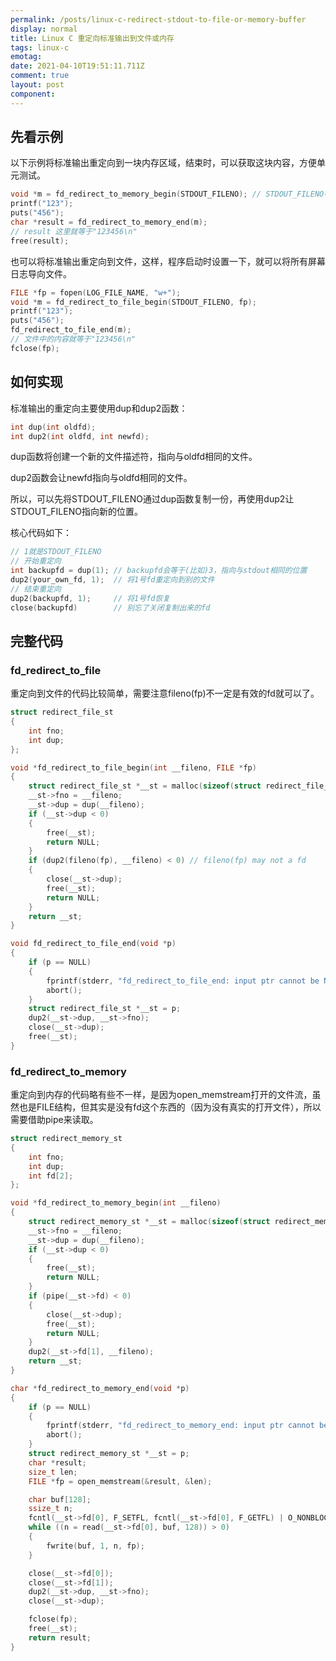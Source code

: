 ```yaml
---
permalink: /posts/linux-c-redirect-stdout-to-file-or-memory-buffer
display: normal
title: Linux C 重定向标准输出到文件或内存
tags: linux-c
emotag: 
date: 2021-04-10T19:51:11.711Z
comment: true
layout: post
component: 
---
```


## 先看示例

以下示例将标准输出重定向到一块内存区域，结束时，可以获取这块内容，方便单元测试。

```c
void *m = fd_redirect_to_memory_begin(STDOUT_FILENO); // STDOUT_FILENO等于1
printf("123");
puts("456");
char *result = fd_redirect_to_memory_end(m);
// result 这里就等于"123456\n"
free(result);
```

也可以将标准输出重定向到文件，这样，程序启动时设置一下，就可以将所有屏幕日志导向文件。

```c
FILE *fp = fopen(LOG_FILE_NAME, "w+");
void *m = fd_redirect_to_file_begin(STDOUT_FILENO, fp);
printf("123");
puts("456");
fd_redirect_to_file_end(m);
// 文件中的内容就等于"123456\n"
fclose(fp);
```

## 如何实现

标准输出的重定向主要使用dup和dup2函数：

```c
int dup(int oldfd);
int dup2(int oldfd, int newfd);
```

dup函数将创建一个新的文件描述符，指向与oldfd相同的文件。

dup2函数会让newfd指向与oldfd相同的文件。

所以，可以先将STDOUT_FILENO通过dup函数复制一份，再使用dup2让STDOUT_FILENO指向新的位置。

核心代码如下：

```c
// 1就是STDOUT_FILENO
// 开始重定向
int backupfd = dup(1); // backupfd会等于(比如)3，指向与stdout相同的位置
dup2(your_own_fd, 1);  // 将1号fd重定向到别的文件
// 结束重定向
dup2(backupfd, 1);     // 将1号fd恢复
close(backupfd)        // 别忘了关闭复制出来的fd
```

## 完整代码

### fd_redirect_to_file

重定向到文件的代码比较简单，需要注意fileno(fp)不一定是有效的fd就可以了。

```c
struct redirect_file_st
{
    int fno;
    int dup;
};

void *fd_redirect_to_file_begin(int __fileno, FILE *fp)
{
    struct redirect_file_st *__st = malloc(sizeof(struct redirect_file_st));
    __st->fno = __fileno;
    __st->dup = dup(__fileno);
    if (__st->dup < 0)
    {
        free(__st);
        return NULL;
    }
    if (dup2(fileno(fp), __fileno) < 0) // fileno(fp) may not a fd
    {
        close(__st->dup);
        free(__st);
        return NULL;
    }
    return __st;
}

void fd_redirect_to_file_end(void *p)
{
    if (p == NULL)
    {
        fprintf(stderr, "fd_redirect_to_file_end: input ptr cannot be NULL.");
        abort();
    }
    struct redirect_file_st *__st = p;
    dup2(__st->dup, __st->fno);
    close(__st->dup);
    free(__st);
}
```

### fd_redirect_to_memory

重定向到内存的代码略有些不一样，是因为open_memstream打开的文件流，虽然也是FILE结构，但其实是没有fd这个东西的（因为没有真实的打开文件），所以需要借助pipe来读取。

```c
struct redirect_memory_st
{
    int fno;
    int dup;
    int fd[2];
};

void *fd_redirect_to_memory_begin(int __fileno)
{
    struct redirect_memory_st *__st = malloc(sizeof(struct redirect_memory_st));
    __st->fno = __fileno;
    __st->dup = dup(__fileno);
    if (__st->dup < 0)
    {
        free(__st);
        return NULL;
    }
    if (pipe(__st->fd) < 0)
    {
        close(__st->dup);
        free(__st);
        return NULL;
    }
    dup2(__st->fd[1], __fileno);
    return __st;
}

char *fd_redirect_to_memory_end(void *p)
{
    if (p == NULL)
    {
        fprintf(stderr, "fd_redirect_to_memory_end: input ptr cannot be NULL.");
        abort();
    }
    struct redirect_memory_st *__st = p;
    char *result;
    size_t len;
    FILE *fp = open_memstream(&result, &len);

    char buf[128];
    ssize_t n;
    fcntl(__st->fd[0], F_SETFL, fcntl(__st->fd[0], F_GETFL) | O_NONBLOCK);
    while ((n = read(__st->fd[0], buf, 128)) > 0)
    {
        fwrite(buf, 1, n, fp);
    }

    close(__st->fd[0]);
    close(__st->fd[1]);
    dup2(__st->dup, __st->fno);
    close(__st->dup);

    fclose(fp);
    free(__st);
    return result;
}
```
